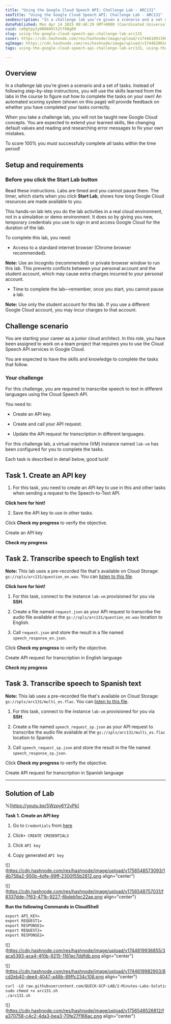 ```yaml
---
title: "Using the Google Cloud Speech API: Challenge Lab - ARC131"
seoTitle: "Using the Google Cloud Speech API: Challenge Lab - ARC131"
seoDescription: "In a challenge lab you’re given a scenario and a set of tasks. Instead of following step-by-step instructions, you will use the skills learned from the labs"
datePublished: Mon Apr 14 2025 08:40:29 GMT+0000 (Coordinated Universal Time)
cuid: cm9gtpy2y000609l52tf88g09
slug: using-the-google-cloud-speech-api-challenge-lab-arc131
cover: https://cdn.hashnode.com/res/hashnode/image/upload/v1744618913904/fe3bbc7d-4f1a-4d07-839a-cc678f39dcab.png
ogImage: https://cdn.hashnode.com/res/hashnode/image/upload/v1744620016443/7cbfd939-120c-480e-83e0-8efdca8b16d8.png
tags: using-the-google-cloud-speech-api-challenge-lab-arc131, using-the-google-cloud-speech-api-challenge-lab, arc131

---
```


## Overview

In a challenge lab you’re given a scenario and a set of tasks. Instead of following step-by-step instructions, you will use the skills learned from the labs in the course to figure out how to complete the tasks on your own! An automated scoring system (shown on this page) will provide feedback on whether you have completed your tasks correctly.

When you take a challenge lab, you will not be taught new Google Cloud concepts. You are expected to extend your learned skills, like changing default values and reading and researching error messages to fix your own mistakes.

To score 100% you must successfully complete all tasks within the time period!

## Setup and requirements

### Before you click the Start Lab button

Read these instructions. Labs are timed and you cannot pause them. The timer, which starts when you click **Start Lab**, shows how long Google Cloud resources are made available to you.

This hands-on lab lets you do the lab activities in a real cloud environment, not in a simulation or demo environment. It does so by giving you new, temporary credentials you use to sign in and access Google Cloud for the duration of the lab.

To complete this lab, you need:

* Access to a standard internet browser (Chrome browser recommended).
    

**Note:** Use an Incognito (recommended) or private browser window to run this lab. This prevents conflicts between your personal account and the student account, which may cause extra charges incurred to your personal account.

* Time to complete the lab—remember, once you start, you cannot pause a lab.
    

**Note:** Use only the student account for this lab. If you use a different Google Cloud account, you may incur charges to that account.

## Challenge scenario

You are starting your career as a junior cloud architect. In this role, you have been assigned to work on a team project that requires you to use the Cloud Speech API services in Google Cloud.

You are expected to have the skills and knowledge to complete the tasks that follow.

### Your challenge

For this challenge, you are required to transcribe speech to text in different languages using the Cloud Speech API.

You need to:

* Create an API key.
    
* Create and call your API request.
    
* Update the API request for transcription in different languages.
    

For this challenge lab, a virtual machine (VM) instance named `lab-vm` has been configured for you to complete the tasks.

Each task is described in detail below, good luck!

## Task 1. Create an API key

1. For this task, you need to create an API key to use in this and other tasks when sending a request to the Speech-to-Text API.
    

**Click here for hint!**

2. Save the API key to use in other tasks.
    

Click **Check my progress** to verify the objective.

Create an API key

**Check my progress**

## Task 2. Transcribe speech to English text

**Note:** This lab uses a pre-recorded file that's available on Cloud Storage: `gs://spls/arc131/question_en.wav`. You can [listen to this file](https://storage.cloud.google.com/spls/arc131/question_en.wav).

**Click here for hint!**

1. For this task, connect to the instance `lab-vm` provisioned for you via **SSH**.
    
2. Create a file named `request.json` as your API request to transcribe the audio file available at the `gs://spls/arc131/question_en.wav` location to English.
    
3. Call `request.json` and store the result in a file named `speech_response_en.json`.
    

Click **Check my progress** to verify the objective.

Create API request for transcription in English language

**Check my progress**

## Task 3. Transcribe speech to Spanish text

**Note:** This lab uses a pre-recorded file that's available on Cloud Storage: `gs://spls/arc131/multi_es.flac`. You can [listen to this file](https://storage.cloud.google.com/spls/arc131/multi_es.flac).

1. For this task, connect to the instance `lab-vm` provisioned for you via **SSH**.
    
2. Create a file named `speech_request_sp.json` as your API request to transcribe the audio file available at the `gs://spls/arc131/multi_es.flac` location to Spanish.
    
3. Call `speech_request_sp.json` and store the result in the file named `speech_response_sp.json`.
    

Click **Check my progress** to verify the objective.

Create API request for transcription in Spanish language

---

## Solution of Lab

%[https://youtu.be/5Wzpy6Y2yPk] 

**Task 1. Create an API key**

1. Go to `Credentials` from [here](https://console.cloud.google.com/apis/credentials)
    
2. Click`+ CREATE CREDENTIALS`
    
3. Click `API key`
    
4. Copy generated `API key`
    

![](https://cdn.hashnode.com/res/hashnode/image/upload/v1756548573093/14b758a2-950b-4dfe-99ff-2300f55b2812.png align="center")

![](https://cdn.hashnode.com/res/hashnode/image/upload/v1756548757031/f8337dde-7f63-471b-9227-6bdeb1ec22ae.png align="center")

**Run the following Commands in CloudShell**

```apache
export API_KEY=
export REQUEST1=
export RESPONSE1=
export REQUEST2=
export RESPONSE2=
```

![](https://cdn.hashnode.com/res/hashnode/image/upload/v1744619936855/3aca5393-aca4-4f0b-9215-1161ec7ddfdb.png align="center")

![](https://cdn.hashnode.com/res/hashnode/image/upload/v1744619982903/8cd2eb40-dee4-4047-a48b-89ffc234c108.png align="center")

```apache
curl -LO raw.githubusercontent.com/QUICK-GCP-LAB/2-Minutes-Labs-Solutions/main/Using%20the%20Google%20Cloud%20Speech%20API%20Challenge%20Lab/arc131.sh
sudo chmod +x arc131.sh
./arc131.sh
```

![](https://cdn.hashnode.com/res/hashnode/image/upload/v1756548526812/fa370758-c4c2-4da3-bea3-70fe27f166ac.png align="center")
